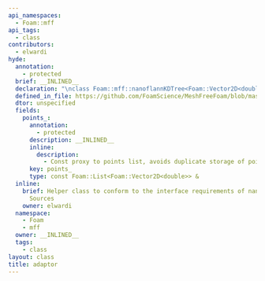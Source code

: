 ```yaml
---
api_namespaces:
  - Foam::mff
api_tags:
  - class
contributors:
  - elwardi
hyde:
  annotation:
    - protected
  brief: __INLINED__
  declaration: "\nclass Foam::mff::nanoflannKDTree<Foam::Vector2D<double>>::adaptor;"
  defined_in_file: https://github.com/FoamScience/MeshFreeFoam/blob/master/src/meshfree/kdTrees/nanoflannKDTree/nanoflannKDTree.H
  dtor: unspecified
  fields:
    points_:
      annotation:
        - protected
      description: __INLINED__
      inline:
        description:
          - Const proxy to points list, avoids duplicate storage of point positions
      key: points_
      type: const Foam::List<Foam::Vector2D<double>> &
  inline:
    brief: Helper class to conform to the interface requirements of nanoflann Data
      Sources
    owner: elwardi
  namespace:
    - Foam
    - mff
  owner: __INLINED__
  tags:
    - class
layout: class
title: adaptor
---
```

